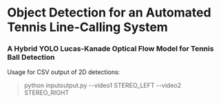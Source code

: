 # Object Detection for an Automated Tennis Line-Calling System

### A Hybrid YOLO Lucas-Kanade Optical Flow Model for Tennis Ball Detection


Usage for CSV output of 2D detections:


> python inputoutput.py --video1 STEREO_LEFT --video2 STEREO_RIGHT
